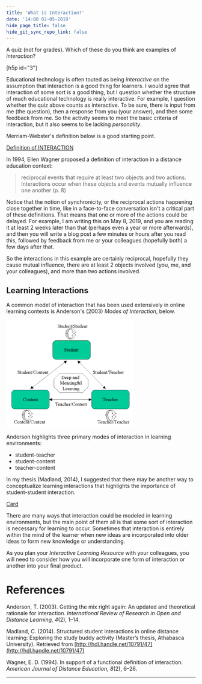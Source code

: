 ```yaml
---
title: 'What is Interaction?'
date: '14:08 02-05-2019'
hide_page_title: false
hide_git_sync_repo_link: false
---
```


A quiz (not for grades). Which of these do you think are examples of *interaction*?

[h5p id="3"]

Educational technology is often touted as being *interactive* on the assumption that interaction is a good thing for learners. I would agree that interaction of some sort is a good thing, but I question whether the structure of much educational technology is really interactive. For example, I question whether the quiz above counts as interactive. To be sure, there is input from me (the question), then a response from you (your answer), and then some feedback from me. So the activity seems to meet the basic criteria of interaction, but it also seems to be lacking *personality*.

Merriam-Webster's definition below is a good starting point.

<a class="embedly-card" data-card-controls="0" href="https://www.merriam-webster.com/dictionary/interaction">Definition of INTERACTION</a>
<script async src="//cdn.embedly.com/widgets/platform.js" charset="UTF-8"></script>

In 1994, Ellen Wagner proposed a definition of interaction in a distance education context:

> reciprocal events that require at least two objects and two actions. Interactions occur when these objects and events mutually influence one another (p. 8)

Notice that the notion of synchronicity, or the reciprocal actions happening close together in time, like in a face-to-face conversation isn't a critical part of these definitions. That means that one or more of the actions could be delayed. For example, I am writing this on May 8, 2019, and you are reading it at least 2 weeks later than that (perhaps even a year or more afterwards), and then you will write a blog post a few minutes or hours after you read this, followed by feedback from me or your colleagues (hopefully both) a few days after that.

So the interactions in this example are certainly reciprocal, hopefully they cause mutual influence, there are at least 2 objects involved (you, me, and your colleagues), and more than two actions involved.

## Learning Interactions

A common model of interaction that has been used extensively in online learning contexts is Anderson's (2003) *Modes of Interaction*, below.

![](modes-of-interaction-anderson.png)

Anderson highlights three primary modes of interaction in learning environments:
- student-teacher
- student-content
- teacher-content

In my thesis (Madland, 2014), I suggested that there may be another way to conceptualize learning interactions that highlights the importance of student-student interaction.

<a class="embedly-card" data-card-controls="0" href="http://open.merelearning.ca/ssi/files/2015/05/Structured-Student-Interaction-Model.png">Card</a>
<script async src="//cdn.embedly.com/widgets/platform.js" charset="UTF-8"></script>

There are many ways that interaction could be modeled in learning environments, but the main point of them all is that some sort of interaction is necessary for learning to occur. Sometimes that interaction is entirely within the mind of the learner when new ideas are incorporated into older ideas to form new knowledge or understanding.

As you plan your *Interactive Learning Resource* with your colleagues, you will need to consider how you will incorporate one form of interaction or another into your final product.

# References

Anderson, T. (2003). Getting the mix right again: An updated and theoretical rationale for interaction. *International Review of Research in Open and Distance Learning, 4*(2), 1–14.

Madland, C. (2014). Structured student interactions in online distance learning: Exploring the study buddy activity (Master’s thesis, Athabasca University). Retrieved from [http://hdl.handle.net/10791/47](http://hdl.handle.net/10791/47)

Wagner, E. D. (1994). In support of a functional definition of interaction. *American Journal of Distance Education, 8*(2), 6–26.

---
